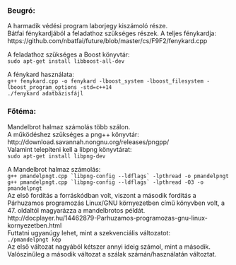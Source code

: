 ### Beugró:
<p>A harmadik védési program laborjegy kiszámoló része.<br>
Bátfai fénykardjából a feladathoz szükséges részek. A teljes fénykardja:<br>
https://github.com/nbatfai/future/blob/master/cs/F9F2/fenykard.cpp</p>

<p>A feladathoz szükséges a Boost könyvtár:<br>
<code>sudo apt-get install libboost-all-dev</code></p>

<p>A fénykard használata:<br>
<code>g++ fenykard.cpp -o fenykard -lboost_system -lboost_filesystem -lboost_program_options -std=c++14</code><br>
<code>./fenykard adatbázisfájl</code></p>

### Főtéma:
<p>Mandelbrot halmaz számolás több szálon.<br>
A működéshez szükséges a png++ könyvtár:<br>
http://download.savannah.nongnu.org/releases/pngpp/<br>
Valamint telepíteni kell a libpng könyvtárat:<br>
<code>sudo apt-get install libpng-dev</code></p>

<p>A Mandelbrot halmaz számolás:<br>
<code>g++ pmandelpngt.cpp `libpng-config --ldflags` -lpthread -o pmandelpngt</code><br>
<code>g++ pmandelpngt.cpp `libpng-config --ldflags` -lpthread -O3 -o pmandelpngt</code><br>
Az első fordítás a forráskódban volt, viszont a második fordítás a Párhuzamos programozás Linux/GNU környezetben című könyvben volt, a 47. oldaltól magyarázza a mandelbrotos példát.<br>
http://docplayer.hu/14462879-Parhuzamos-programozas-gnu-linux-kornyezetben.html<br>
Futtatni ugyanúgy lehet, mint a szekvenciális változatot:<br>
<code>./pmandelpngt kép</code><br>
Az első változat nagyából kétszer annyi ideig számol, mint a második. Valószínűleg a második változat a szálak számán/használatán változtat.</p>
